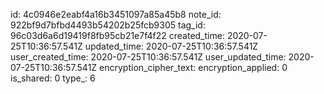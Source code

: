 id: 4c0946e2eabf4a16b3451097a85a45b8
note_id: 922bf9d7bfbd4493b54202b25fcb9305
tag_id: 96c03d6a6d19419f8fb95cb21e7f4f22
created_time: 2020-07-25T10:36:57.541Z
updated_time: 2020-07-25T10:36:57.541Z
user_created_time: 2020-07-25T10:36:57.541Z
user_updated_time: 2020-07-25T10:36:57.541Z
encryption_cipher_text: 
encryption_applied: 0
is_shared: 0
type_: 6